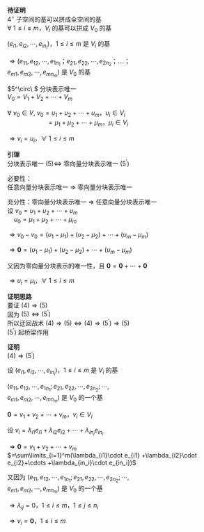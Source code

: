 **待证明**  
$4^\circ$  子空间的基可以拼成全空间的基  
$\forall\ 1\le i\le m， V_i$ 的基可以拼成 $V_0$ 的基  
  
$(e_{i1},e_{i2},\cdots,e_{in_i})，  
1\le i\le m$ 是 $V_i$ 的基  
  
$\Rightarrow(e_{11},e_{12},\cdots,e_{1n_1}；  
e_{21},e_{22},\cdots,e_{2n_2}；\cdots；$  
$e_{m1},e_{m2},\cdots,e_{mn_m})$ 是 $V_0$ 的基  
  
$5^\circ\ $ 分块表示唯一  
$V_0=V_1+V_2+\cdots+V_m$  
  
$\forall\ v_0\in V,\ v_0=\upsilon_1+\upsilon_2+\cdots+\upsilon_m，\upsilon_i\in V_i$  
$\quad\quad\quad\quad\quad\enspace  
=\mu_1+\mu_2+\cdots+\mu_m，\mu_i\in V_i$  
  
$\Rightarrow v_i=u_i，\forall\ 1\le i\le m$  
  
**引理**  
分块表示唯一 $(5)\Leftrightarrow$ 零向量分块表示唯一 $(5^\prime)$  
  
必要性：  
任意向量分块表示唯一 $\Longrightarrow$ 零向量分块表示唯一  
  
充分性：零向量分块表示唯一 $\Rightarrow$ 任意向量分块表示唯一  
设 $v_0=\upsilon_1+\upsilon_2+\cdots+\upsilon_m$  
$\enspace\enspace\upsilon_0=\mu_1+\mu_2+\cdots+\mu_m$  
  
$\Rightarrow v_0-v_0=  
(\upsilon_1-\mu_1)+(\upsilon_2-\mu_2)+\cdots+(\upsilon_m-\mu_m)$  
  
$\Rightarrow\mathbf{0}=  
(\upsilon_1-\mu_1)+(\upsilon_2-\mu_2)+\cdots+(\upsilon_m-\mu_m)$  
  
又因为零向量分块表示的唯一性，且 $\mathbf{0}=  
\mathbf{0}+\cdots+\mathbf{0}$  
  
$\Rightarrow \upsilon_i=\mu_i，\forall\ 1\le i\le m$  
  
**证明思路**  
要证 $(4)\Rightarrow(5)$  
因为 $(5)\Leftrightarrow(5^\prime)$  
所以迂回战术 $(4)\Rightarrow(5)\Leftrightarrow  
(4)\Rightarrow(5^\prime)\Rightarrow(5)$  
$(5^\prime)$ 起桥梁作用  
  
**证明**  
$(4)\Rightarrow(5^\prime)$  
  
设 $(e_{i1},e_{i2},\cdots,e_{in_i})，  
1\le i\le m$ 是 $V_i$ 的基  
  
$(e_{11},e_{12},\cdots,e_{1n_1};  
e_{21},e_{22},\cdots,e_{2n_2};  
\cdots,$  
$e_{m1},e_{m2},\cdots,e_{mn_m})$ 是 $V_0$ 的一个基  
  
$\mathbf0=v_1+v_2+\cdots+v_m，v_i\in V_i$  
  
设 $v_i=\lambda_{i1}e_{i1}  
+\lambda_{i2}e_{i2}+\cdots  
+\lambda_{in_i}e_{in_i}$  
  
$\Rightarrow\mathbf0=v_1+v_2+\cdots+v_m$  
$=\sum\limits_{i=1}^m(\lambda_{i1}\cdot e_{i1}  
+\lambda_{i2}\cdot e_{i2}+\cdots  
+\lambda_{in_i}\cdot e_{in_i})$  
  
又因为 $(e_{11},e_{12},\cdots,e_{1n_1};  
e_{21},e_{22},\cdots,e_{2n_2};  
\cdots,$  
$e_{m1},e_{m2},\cdots,e_{mn_m})$ 是 $V_0$ 的一个基  
  
$\Rightarrow\lambda_{ij}=0，1\le i\le m，  
1\le j\le n_i$  
  
$\Rightarrow v_i=\mathbf0，1\le i\le m$  
  
